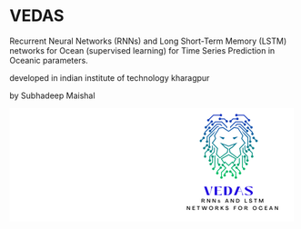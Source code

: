 # VEDAS
Recurrent Neural Networks (RNNs) and Long Short-Term Memory (LSTM) networks for Ocean (supervised learning)
for Time Series Prediction in Oceanic parameters.





developed in indian institute of technology kharagpur



by Subhadeep Maishal

![Figure](https://github.com/subhadeep-maishal/VEDAS/blob/main/2.png) 
